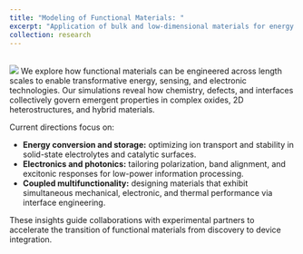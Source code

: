 ```yaml
---
title: "Modeling of Functional Materials: "
excerpt: "Application of bulk and low-dimensional materials for energy to electronic applications. <br/><img src='/images/research-2.png' class='center'>"
collection: research
---
```

<br/><img src='/images/research-2.png'  class='center'>
We explore how functional materials can be engineered across length scales to enable transformative energy, sensing, and electronic technologies.  Our simulations reveal how chemistry, defects, and interfaces collectively govern emergent properties in complex oxides, 2D heterostructures, and hybrid materials.

Current directions focus on:

- **Energy conversion and storage:** optimizing ion transport and stability in solid-state electrolytes and catalytic surfaces.
- **Electronics and photonics:** tailoring polarization, band alignment, and excitonic responses for low-power information processing.
- **Coupled multifunctionality:** designing materials that exhibit simultaneous mechanical, electronic, and thermal performance via interface engineering.

These insights guide collaborations with experimental partners to accelerate the transition of functional materials from discovery to device integration.
